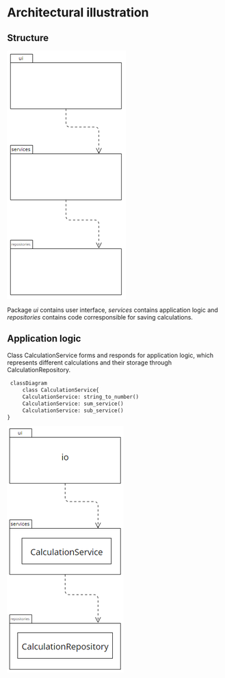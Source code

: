 # Architectural illustration

## Structure

![Package Structure](./photos/architecture-package.png)

Package _ui_ contains user interface, _services_ contains application logic and _repositories_ contains code corresponsible for saving calculations.

## Application logic

Class CalculationService forms and responds for application logic, which represents different calculations and their storage through CalculationRepository.

```mermaid
 classDiagram
     class CalculationService{
     CalculationService: string_to_number()
     CalculationService: sum_service()
     CalculationService: sub_service()
}
```

![Package Structure and Classes](./photos/architecture-package-and-classes.png)
